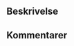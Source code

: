 ## Beskrivelse
<!--- Beskriv endringene som gjøres i denne PR-en -->

## Kommentarer
<!--- Er det noe mer som bør opplyses om til den som ser over? -->
